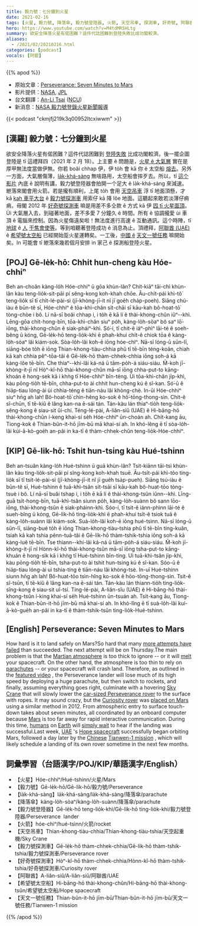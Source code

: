 ```yaml
---
title: 毅力號：七分鐘到火星
date: 2021-02-16
tags: [火星, 毅力號, 降落傘, 毅力號登陸器, 火箭, 天空吊車, 探測車, 好奇號, 阿聯酋, 希望號, 希望號太空船, 天文一號任務]
hero: https://www.youtube.com/watch?v=M4tdMR5HLtg
summary: 欲安全降落火星有偌困難？這件代誌困難到登陸失敗比成功閣較濟。
aliases:
  - /2021/02/20210216.html
categories: [podcast]
vocals: [阿錕]
---
```


{{% apod %}}

- 原始文章：[Perseverance: Seven Minutes to Mars](https://apod.nasa.gov/apod/ap210216.html)
- 影片提供：[NASA](https://www.nasa.gov/), [JPL](http://www.jpl.nasa.gov/)
- 台文翻譯：[An-Li Tsai](mailto:thianbun.taigi@gmail.com) ([NCU](https://www.astro.ncu.edu.tw))
- 新消息：[NASA 毅力號登錄火星新聞報導](https://mars.nasa.gov/mars2020/timeline/landing/watch-online/)

{{< podcast "ckmjfj219k3q00952ltcxiwwm" >}}

## [漢羅] 毅力號：七分鐘到火星

欲安全降落火星有偌困難？這件代誌困難到 [登陸失敗](https://mars.nasa.gov/mars-exploration/missions/historical-log/) 比成功閣較濟。後一擺企圖登陸是 tī 這禮拜四（2021 年 2 月 18）。上主要 ê 問題是，[火星 ê 大氣層](https://en.wikipedia.org/wiki/Atmosphere_of_Mars) 實在是厚甲無法度當做伊無。你若 boăi chhap 伊，伊 to̍h 會 kā 你 ê 太空船 [熔去](https://youtu.be/lSoWxG30rb0)。另外一方面，大氣層傷薄，[la̍k-khá-sàng](https://youtu.be/Qg6xxRZWnI4) 無啥路用，太空船會摔歹去。所以，tī [這个影片](https://youtu.be/M4tdMR5HLtg) 內底 ê 說明有講，毅力號登陸器會拍開一个足大 ê la̍k-khá-sàng 來減速。紲落來閣會用火箭。若是攏有順利，上尾 to̍h 會用 [天空吊車](https://www.planetary.org/space-images/curiositys-skycrane-maneuver) 浮 tī 地面頂懸，才 kā [kah 車平大台](https://mars.nasa.gov/mars2020/spacecraft/rover/) ê [毅力號探測車](https://mars.nasa.gov/mars2020/spacecraft/rover/) 用索仔 kā 降 lŏe 地面。這聽起來敢若淡薄仔痟痟。毋閣 2012 年 [好奇號探測車](https://apod.nasa.gov/apod/ap191029.html) 嘛是用差不多仝款 ê 方式 kā 伊 [囥 tī 火星面頂](https://apod.nasa.gov/apod/ap120731.html)。Ùi 大氣層入去，到碰著地面，差不多愛 7 分鐘久 ê 時間。所有 ê 協調攏愛 ùi 車頂 ê 電腦來控制。因為火星傷遠矣啦！無法度進行高速 ê 互動通訊。這个時陣，tī [地球](https://apod.nasa.gov/apod/ap190825.html) ê [人](https://apod.nasa.gov/apod/ap190818.html) [干焦會使等](https://www.pdsa.org.uk/media/7845/kitten-hiding-page-image.jpg)。等到咱聽著登陸成功 ê 消息為止。頂禮拜，[阿聯酋 (UAE)](https://en.wikipedia.org/wiki/United_Arab_Emirates) ê [希望號太空船](https://en.wikipedia.org/wiki/Emirates_Mars_Mission) 已經開始踅火星運轉矣。一工後，[中國 ê](https://en.wikipedia.org/wiki/China) [天文一號任務](https://en.wikipedia.org/wiki/Tianwen-1) 嘛開始矣。In 可能會 tī 紲落來幾若個月安排 in 家己 ê 探測船登陸火星。

## [POJ] Gē-le̍k-hō: Chhi̍t hun-cheng kàu Hóe-chhiⁿ

Beh an-choân kàng-lo̍h Hóe-chhiⁿ ū gōa khùn-lân? Chit-kiāⁿ tāi-chì khùn-lân kàu teng-lio̍k-sit-pāi pí sêng-kong koh-khah chōe. Āu-chi̍t-pái khì-tô͘ teng-lio̍k sī tī chi̍t-lé-pài-sì (jī-khòng-jī-it nî jī goe̍h cha̍p-poeh). Siāng chú-iàu ê būn-tê sī, Hóe-chhiⁿ ê tōa-khì-chân si̍t-chāi sī kāu-kah bô-hoat-tō͘ tòng-chòe i bô. Lí nā-sī boăi chhap i, i to̍h ē kā lí ê thài-khong-chûn iûⁿ--khì. Lēng-gōa chi̍t-hong-bīn, tōa-khì-chân siuⁿ po̍h, kàng-lo̍h-sòaⁿ bô saⁿ lō͘-iōng, thài-khong-chûn ê siak-pháiⁿ-khì. Só͘-í, tī chit-ê iáⁿ-phìⁿ lāi-té ê soeh-bêng ū kóng, Gē-le̍k-hō teng-lio̍k-khì ē phah-khui chi̍t-ê chiok tōa ê kàng-lo̍h-sòaⁿ lâi kiám-sok. Sòa-lo̍h-lâi koh-ē iōng hóe-chìⁿ. Nā-sī lóng-ū sūn-lī, siāng-bóe to̍h ē iōng Thian-khong-tiàu-chhia phû tī tē-bīn téng-koân, chiah kā kah chhia pêⁿ-tōa-tâi ê Gē-le̍k-hō thàm-chhek-chhia iōng soh-á kā kàng-lŏe tē-bīn. Che thiaⁿ--khí-lâi ká-ná ū tām-po̍h-á siáu-siáu. M̄-koh jī-khòng-it-jī nî Hòⁿ-kî-hō thài-khong-chûn mā-sī iōng chha-put-to kāng-khoán ê hong-sek kā i khǹg tī Hóe-chhiⁿ bīn-téng. Ùi tōa-khì-chân ji̍p-khì, kàu pōng-tio̍h tē-bīn, chha-put-to ài chhit hun-cheng kú ê sî-kan. Só͘-ū ê hia̍p-tiau lóng-ài ùi chhia-téng ê tiān-náu lâi khòng-chè. In-ūi Hóe-chhiⁿ siuⁿ hn̄g ah lah! Bô-hoat-tō͘ chìn-hêng ko-sok ê hō͘-tōng-thong-sìn. Chit-ê sî-chūn, tī tē-kiû ê lâng kan-na ē-sái tán. Tán-kàu lán thiaⁿ-tio̍h teng-lio̍k-sêng-kong ê siau-sit ûi-chí. Téng-lé-pài, A-liân-siû (UAE) ê Hi-bāng-hō thài-khong-chûn í-keng khai-sí se̍h Hóe-chhiⁿ ūn-choán ah. Chi̍t-kang āu, Tiong-kok ê Thian-bûn-it-hō jīm-bū mā khai-sí ah. In khó-lêng ē tī sòa-lo̍h-lâi kúi-ā-kò-goe̍h an-pâi in ka-tī ê thàm-chhek-chûn teng-lio̍k-Hóe-chhiⁿ.

## [KIP] Gē-li̍k-hō: Tshi̍t hun-tsing kàu Hué-tshinn

Beh an-tsuân kàng-lo̍h Hué-tshinn ū guā khùn-lân? Tsit-kiānn tāi-tsì khùn-lân kàu ting-lio̍k-sit-pāi pí sîng-kong koh-khah tsuē. Āu-tsi̍t-pái khì-tôo ting-lio̍k sī tī tsi̍t-lé-pài-sì (jī-khòng-jī-it nî jī gue̍h tsa̍p-pueh). Siāng tsú-iàu ê būn-tê sī, Hué-tshinn ê tuā-khì-tsân si̍t-tsāi sī kāu-kah bô-huat-tōo tòng-tsuè i bô. Lí nā-sī buăi tshap i, i to̍h ē kā lí ê thài-khong-tsûn iûnn--khì. Līng-guā tsi̍t-hong-bīn, tuā-khì-tsân siunn po̍h, kàng-lo̍h-suànn bô sann lōo-iōng, thài-khong-tsûn ê siak-pháinn-khì. Sóo-í, tī tsit-ê iánn-phìnn lāi-té ê sueh-bîng ū kóng, Gē-li̍k-hō ting-lio̍k-khì ē phah-khui tsi̍t-ê tsiok tuā ê kàng-lo̍h-suànn lâi kiám-sok. Suà-lo̍h-lâi koh-ē iōng hué-tsìnn. Nā-sī lóng-ū sūn-lī, siāng-bué to̍h ē iōng Thian-khong-tiàu-tshia phû tī tē-bīn tíng-kuân, tsiah kā kah tshia pênn-tuā-tâi ê Gē-li̍k-hō thàm-tshik-tshia iōng soh-á kā kàng-luĕ tē-bīn. Tse thiann--khí-lâi ká-ná ū tām-po̍h-á siáu-siáu. M̄-koh jī-khòng-it-jī nî Hònn-kî-hō thài-khong-tsûn mā-sī iōng tsha-put-to kāng-khuán ê hong-sik kā i khǹg tī Hué-tshinn bīn-tíng. Uì tuā-khì-tsân ji̍p-khì, kàu pōng-tio̍h tē-bīn, tsha-put-to ài tshit hun-tsing kú ê sî-kan. Sóo-ū ê hia̍p-tiau lóng-ài uì tshia-tíng ê tiān-náu lâi khòng-tsè. In-uī Hué-tshinn siunn hn̄g ah lah! Bô-huat-tōo tsìn-hîng ko-sok ê hōo-tōng-thong-sìn. Tsit-ê sî-tsūn, tī tē-kiû ê lâng kan-na ē-sái tán. Tán-kàu lán thiann-tio̍h ting-lio̍k-sîng-kong ê siau-sit uî-tsí. Tíng-lé-pài, A-liân-sîu (UAE) ê Hi-bāng-hō thài-khong-tsûn í-king khai-sí se̍h Hué-tshinn ūn-tsuán ah. Tsi̍t-kang āu, Tiong-kok ê Thian-bûn-it-hō jīm-bū mā khai-sí ah. In khó-lîng ē tī suà-lo̍h-lâi kuí-ā-kò-gue̍h an-pâi in ka-tī ê thàm-tshik-tsûn ting-lio̍k-Hué-tshinn.

## [English] Perseverance: Seven Minutes to Mars 

How hard is it to land safely on Mars?So hard that many [more attempts have failed](https://mars.nasa.gov/mars-exploration/missions/historical-log/) than succeeded. The next attempt will be on Thursday.The main problem is that the [Martian atmosphere](https://en.wikipedia.org/wiki/Atmosphere_of_Mars) is too thick to ignore -- or it will [melt](https://youtu.be/lSoWxG30rb0) your spacecraft. On the other hand, the atmosphere is too thin to rely on [parachutes](https://youtu.be/Qg6xxRZWnI4) -- or your spacecraft will crash land. Therefore, as outlined in the [featured video](https://youtu.be/M4tdMR5HLtg) , the Perseverance lander will lose much of its high speed by deploying a huge parachute, but then switch to rockets, and finally, assuming everything goes right, culminate with a hovering [Sky Crane](https://www.planetary.org/space-images/curiositys-skycrane-maneuver) that will slowly lower the [car-sized Perseverance rover](https://mars.nasa.gov/mars2020/spacecraft/rover/) to the surface with ropes. It may sound crazy, but the [Curiosity rover](https://apod.nasa.gov/apod/ap191029.html) was [placed on Mars](https://apod.nasa.gov/apod/ap120731.html) using a similar method in 2012. From atmospheric entry to surface touch-down takes about seven minutes, all coordinated by an onboard computer because [Mars](https://solarsystem.nasa.gov/planets/mars/in-depth/) is too far away for rapid interactive communication. During this time, [humans](https://apod.nasa.gov/apod/ap190818.html) on [Earth](https://apod.nasa.gov/apod/ap190825.html) will [simply wait](https://www.pdsa.org.uk/media/7845/kitten-hiding-page-image.jpg) to hear if the landing was successful.Last week, [UAE](https://en.wikipedia.org/wiki/United_Arab_Emirates) 's [Hope spacecraft](https://en.wikipedia.org/wiki/Emirates_Mars_Mission) successfully began orbiting Mars, followed a day later by the [Chinese](https://en.wikipedia.org/wiki/China) [Tianwen-1 mission](https://en.wikipedia.org/wiki/Tianwen-1) , which will likely schedule a landing of its own rover sometime in the next few months.

## 詞彙學習（台語漢字/POJ/KIP/華語漢字/English）

- 【火星】Hóe-chhiⁿ/Hué-tshinn/火星/Mars
- 【毅力號】Gē-le̍k-hō/Gē-li̍k-hō/毅力號/Perseverance
- 【la̍k-khá-sàng】la̍k-khá-sàng/la̍k-khá-sàng/降落傘/parachute
- 【降落傘】kàng-lo̍h-sòaⁿ/kàng-lo̍h-suànn/降落傘/parachute
- 【毅力號登陸器】Gē-le̍k-hō teng-lio̍k-khì/Gē-li̍k-hō ting-lio̍k-khì/毅力號登陸器/Perseverance  lander
- 【火箭】hóe-chìⁿ/hué-tsìnn/火箭/rocket
- 【天空吊車】Thian-khong-tiàu-chhia/Thian-khong-tiàu-tshia/天空起重機/Sky Crane
- 【毅力號探測車】Gē-le̍k-hō thàm-chhek-chhia/Gē-li̍k-hō thàm-tshik-tshia/毅力號探測車/Perseverance rover
- 【好奇號探測車】Hòⁿ-kî-hō thàm-chhek-chhia/Hònn-kî-hō thàm-tshik-tshia/好奇號探測車/Curiosity rover
- 【阿聯酋】A-liân-siû/A-liân-siû/阿聯酋/UAE
- 【希望號太空船】Hi-bāng-hō thài-khong-chûn/Hi-bāng-hō thài-khong-tsûn/希望號太空船/Hope spacecraft
- 【天文一號任務】Thian-bûn-it-hō jīm-bū/Thian-bûn-it-hō jīm-bū/天文一號任務/Tianwen-1 mission

{{% /apod %}}
